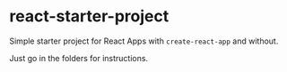 # react-starter-project

Simple starter project for React Apps with `create-react-app` and without.

Just go in the folders for instructions.
